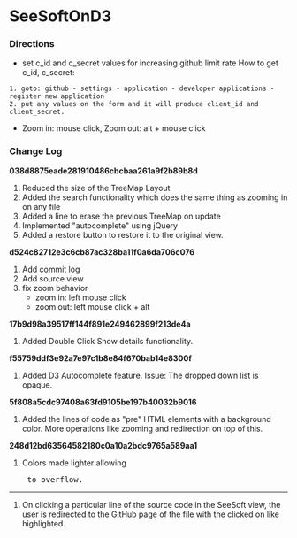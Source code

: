 # SeeSoftOnD3


### Directions
- set c_id and c_secret values for increasing github limit rate
How to get c_id, c_secret:
~~~
1. goto: github - settings - application - developer applications - register new application
2. put any values on the form and it will produce client_id and client_secret.
~~~

- Zoom in: mouse click, Zoom out: alt + mouse click

### Change Log

**038d8875eade281910486cbcbaa261a9f2b89b8d**

1. Reduced the size of the TreeMap Layout
2. Added the search functionality which does the same thing as zooming in on any file
3. Added a line to erase the previous TreeMap on update
4. Implemented "autocomplete" using jQuery
5. Added a restore button to restore it to the original view.


**d524c82712e3c6cb87ac328ba11f0a6da706c076**

1. Add commit log
2. Add source view
3. fix zoom behavior
	- zoom in: left mouse click
	- zoom out: left mouse click + alt

**17b9d98a39517ff144f891e249462899f213de4a**

1. Added Double Click Show details functionality.

**f55759ddf3e92a7e97c1b8e84f670bab14e8300f**

1. Added D3 Autocomplete feature. Issue: The dropped down list is opaque.

**5f808a5cdc97408a63fd9105be197b40032b9016**

1. Added the lines of code as "pre" HTML elements with a background color.
	 More operations like zooming and redirection on top of this.

**248d12bd63564582180c0a10a2bdc9765a589aa1**

1. Colors made lighter allowing <pre> to overflow.

****

1. On clicking a particular line of the source code in the SeeSoft view, the
	 user is redirected to the GitHub page of the file with the clicked on like
	 highlighted.
